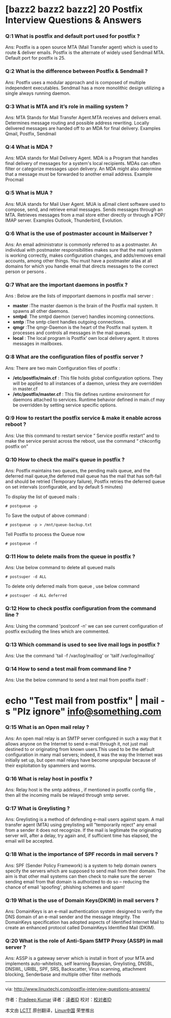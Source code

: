 [bazz2 bazz2 bazz2]
20 Postfix Interview Questions & Answers
================================================================================
### Q:1 What is postfix and default port used for postfix ? ###

Ans: Postfix is a open source MTA (Mail Transfer agent) which is used to route & deliver emails. Postfix is the alternate of widely used Sendmail MTA. Default port for postfix is 25.

### Q:2 What is the difference between Postfix & Sendmail ? ###

Ans:  Postfix uses a modular approach and is composed of multiple independent executables. Sendmail has a more monolithic design utilizing a single always running daemon.

### Q:3 What is MTA and it’s role in mailing system ? ###

Ans: MTA Stands for Mail Transfer Agent.MTA receives and delivers email. Determines message routing and possible address rewriting. Locally delivered  messages are handed off to an MDA for final delivery. Examples Qmail, Postfix, Sendmail

### Q:4 What is MDA ? ###

Ans: MDA stands for Mail Delivery Agent. MDA is a Program that handles final delivery of messages for a system's local recipients. MDAs can often filter or categorize messages upon delivery. An MDA might also determine that a message must be forwarded to another email address. Example Procmail

### Q:5 What is MUA ? ###

Ans: MUA stands for Mail User Agent. MUA is aEmail client software used to compose, send, and retrieve email messages. Sends messages through an MTA. Retrieves messages from a mail store either directly or through a POP/ IMAP server. Examples Outlook, Thunderbird, Evolution.

### Q:6 What is the use of  postmaster account in Mailserver ? ###

Ans: An email administrator is commonly referred to as a postmaster. An individual with postmaster responsibilities makes sure that the mail system is working correctly, makes configuration changes, and adds/removes email accounts, among other things. You must have a postmaster alias at all domains for which you handle email that directs messages to the correct person or persons .

### Q:7 What are the important daemons in postfix ? ###

Ans : Below are the lists of impportant daemons in postfix mail server :

- **master** :The master daemon is the brain of the Postfix mail system. It spawns all other daemons.
- **smtpd**: The smtpd daemon (server) handles incoming connections.
- **smtp** :The smtp client handles outgoing connections.
- **qmgr** :The qmgr-Daemon is the heart of the Postfix mail system. It processes and controls all messages in the mail queues.
- **local** : The local program is Postfix’ own local delivery agent. It stores messages in mailboxes.

### Q:8 What are the configuration files of postfix server ? ###

Ans: There are two main Configuration files of postfix :

- **/etc/postfix/main.cf** : This file holds global configuration options. They will be applied to all instances of a daemon, unless they are overridden in master.cf
- **/etc/postfix/master.cf**  : This file defines runtime environment for daemons attached to services. Runtime behavior defined in main.cf may be overridden by setting service specific options.

### Q:9 How to restart the postfix service & make it enable across reboot ? ###

Ans: Use this command to restart service “ Service postfix restart” and to make the service persist across the reboot, use the command “ chkconfig postfix on”

### Q:10 How to check the mail's queue in postfix ? ###

Ans: Postfix maintains two queues, the pending mails queue, and the deferred mail queue,the deferred mail queue has the mail that has soft-fail and should be retried (Temporary failure), Postfix retries the deferred queue on set intervals (configurable, and by default 5 minutes)

To display the list of queued mails :

    # postqueue -p

To Save the output of above command :

    # postqueue -p > /mnt/queue-backup.txt

Tell Postfix to process the Queue now

    # postqueue -f

### Q:11 How  to delete mails from the queue in postfix ? ###

Ans:  Use below command to delete all queued mails

    # postsuper -d ALL

To delete only deferred mails from queue , use below command

    # postsuper -d ALL deferred

### Q:12 How to check postfix configuration from the command line ? ###

Ans: Using the command 'postconf -n'  we can see current configuration of postfix excluding the lines which are commented.

### Q:13 Which command is used to see live mail logs in postfix ? ###

Ans: Use the command  'tail -f /var/log/maillog' or 'tailf /var/log/maillog'

### Q:14 How to send a test mail from command line ? ###

Ans: Use the below command to send a test mail from postfix itself :

# echo "Test mail from postfix" | mail -s "Plz ignore" info@something.com

### Q:15  What is an Open mail relay ? ###

Ans: An open mail relay is an SMTP server configured in such a way that it allows anyone on the Internet to send e-mail through it, not just mail destined to or originating from known users.This used to be the default configuration in many mail servers; indeed, it was the way the Internet was initially set up, but open mail relays have become unpopular because of their exploitation by spammers and worms.

### Q:16 What is relay host in postfix ? ###

Ans: Relay host is the smtp address , if mentioned in postfix config file , then all the incoming mails be relayed through smtp server.

### Q:17 What is Greylisting ? ###

Ans: Greylisting is a method of defending e-mail users against spam. A mail transfer agent (MTA) using greylisting will "temporarily reject" any email from a sender it does not recognize. If the mail is legitimate the originating server will, after a delay, try again and, if sufficient time has elapsed, the email will be accepted.

### Q:18  What is the importance of SPF records in  mail servers ? ###

Ans: SPF (Sender Policy Framework) is a system to help domain owners specify the servers which are supposed to send mail from their domain. The aim is that other mail systems can then check to make sure the server sending email from that domain is authorized to do so – reducing the chance of email 'spoofing', phishing schemes and spam!

### Q:19 What is the use of Domain Keys(DKIM) in mail servers ? ###

Ans: DomainKeys is an e-mail authentication system designed to verify the DNS domain of an e-mail sender and the message integrity. The DomainKeys specification has adopted aspects of Identified Internet Mail to create an enhanced protocol called DomainKeys Identified Mail (DKIM).

### Q:20 What is the role of  Anti-Spam SMTP Proxy (ASSP) in mail server ? ###

Ans: ASSP is a gateway server which is install in front of your MTA and implements auto-whitelists, self learning Bayesian, Greylisting, DNSBL, DNSWL, URIBL, SPF, SRS, Backscatter, Virus scanning, attachment blocking, Senderbase and multiple other filter methods 

--------------------------------------------------------------------------------

via: http://www.linuxtechi.com/postfix-interview-questions-answers/

作者：[Pradeep Kumar][a]
译者：[译者ID](https://github.com/译者ID)
校对：[校对者ID](https://github.com/校对者ID)

本文由 [LCTT](https://github.com/LCTT/TranslateProject) 原创翻译，[Linux中国](http://linux.cn/) 荣誉推出

[a]:http://www.linuxtechi.com/author/pradeep/
